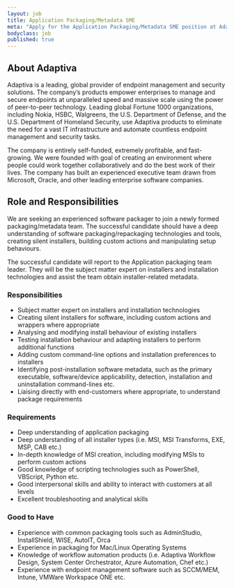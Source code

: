 ```yaml
---
layout: job
title: Application Packaging/Metadata SME
meta: "Apply for the Application Packaging/Metadata SME position at Adaptiva."
bodyclass: job
published: true
---
```

## About Adaptiva
Adaptiva is a leading, global provider of endpoint management and security solutions. The company’s products empower enterprises to manage and secure endpoints at unparalleled speed and massive scale using the power of peer-to-peer technology. Leading global Fortune 1000 organizations, including Nokia, HSBC, Walgreens, the U.S. Department of Defense, and the U.S. Department of Homeland Security, use Adaptiva products to eliminate the need for a vast IT infrastructure and automate countless endpoint management and security tasks.

The company is entirely self-funded, extremely profitable, and fast-growing. We were founded with goal of creating an environment where people could work together collaboratively and do the best work of their lives. The company has built an experienced executive team drawn from Microsoft, Oracle, and other leading enterprise software companies. 

## Role and Responsibilities 
We are seeking an experienced software packager to join a newly formed packaging/metadata team.
The successful candidate should have a deep understanding of software packaging/repackaging technologies and tools, creating silent installers, building custom actions and manipulating setup behaviours. 

The successful candidate will report to the Application packaging team leader. They will be the subject matter expert on installers and installation technologies and assist the team obtain installer-related metadata.

### Responsibilities
* Subject matter expert on installers and installation technologies
* Creating silent installers for software, including custom actions and wrappers where appropriate
* Analysing and modifying install behaviour of existing installers
* Testing installation behaviour and adapting installers to perform additional functions
* Adding custom command-line options and installation preferences to installers
* Identifying post-installation software metadata, such as the primary executable, software/device applicability, detection, installation and uninstallation command-lines etc.
* Liaising directly with end-customers where appropriate, to understand package requirements


### Requirements
* Deep understanding of application packaging
* Deep understanding of all installer types (i.e. MSI, MSI Transforms, EXE, MSP, CAB etc.)
* In-depth knowledge of MSI creation, including modifying MSIs to perform custom actions 
* Good knowledge of scripting technologies such as PowerShell, VBScript, Python etc.
* Good interpersonal skills and ability to interact with customers at all levels
* Excellent troubleshooting and analytical skills

### Good to Have
* Experience with common packaging tools such as AdminStudio, InstallShield, WISE, AutoIT, Orca
* Experience in packaging for Mac/Linux Operating Systems
* Knowledge of workflow automation products (i.e. Adaptiva Workflow Design, System Center Orchestrator, Azure Automation, Chef etc.)
* Experience with endpoint management software such as SCCM/MEM, Intune, VMWare Workspace ONE etc.